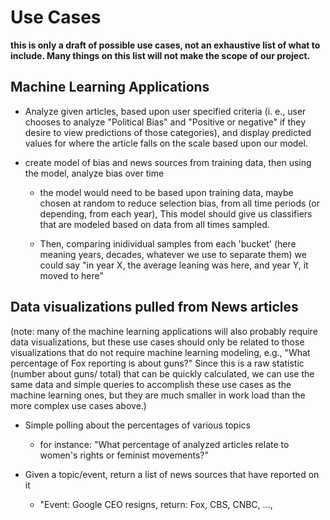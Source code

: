 # Use Cases

**this is only a draft of possible use cases, not an exhaustive list of what to include. Many things on this list will not make
the scope of our project.**

## Machine Learning Applications

- Analyze given articles, based upon user specified criteria (i. e., user chooses to analyze "Political Bias" and
"Positive or negative" if they desire to view predictions of those categories), and display predicted values for where
the article falls on the scale based upon our model.

- create model of bias and news sources from training data, then using the model, analyze bias over time
  
  - the model would need to be based upon training data, maybe chosen at random to reduce selection bias, from all time periods
  (or depending, from each year), This model should give us classifiers that are modeled based on data from all times sampled.
  
  - Then, comparing inidividual samples from each 'bucket' (here meaning years, decades, whatever we use to separate them) we could 
  say "in year X, the average leaning was here, and year Y, it moved to here"

## Data visualizations pulled from News articles

(note: many of the machine learning applications will also probably require data visualizations, but these use cases should 
only be related to those visualizations that do not require machine learning modeling, e.g., "What percentage of Fox reporting 
is about guns?" Since this is a raw statistic (number about guns/ total) that can be quickly calculated, we can use the same data
and simple queries to accomplish these use cases as the machine learning ones, but they are much smaller in work load than 
the more complex use cases above.)

- Simple polling about the percentages of various topics
  
  - for instance: "What percentage of analyzed articles relate to women's rights or feminist movements?" 
  
- Given a topic/event, return a list of news sources that have reported on it 

  - "Event: Google CEO resigns, return: Fox, CBS, CNBC, ..., 
